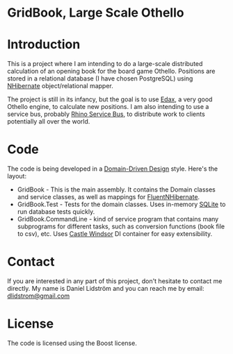 ﻿# GridBook, Large Scale Othello

# Introduction

This is a project where I am intending to do a large-scale distributed calculation
of an opening book for the board game Othello. Positions are stored in a relational
database (I have chosen PostgreSQL) using [NHibernate](http://nhforge.org/Default.aspx) object/relational mapper.

The project is still in its infancy, but the goal is to use [Edax](http://abulmo.perso.neuf.fr/edax/4.0/index.htm), a very good Othello
engine, to calculate new positions. I am also intending to use a service bus, probably
[Rhino Service Bus](http://hibernatingrhinos.com/open-source/rhino-service-bus), to distribute work to clients potentially all over the world.

# Code

The code is being developed in a [Domain-Driven Design](http://en.wikipedia.org/wiki/Domain-driven_design) style. Here's the layout:

* GridBook - This is the main assembly. It contains the Domain classes and service classes,
as well as mappings for [FluentNHibernate](http://fluentnhibernate.org/).
* GridBook.Test - Tests for the domain classes. Uses in-memory [SQLite](http://www.sqlite.org/) to run database tests quickly.
* GridBook.CommandLine - kind of service program that contains many subprograms for different tasks,
such as conversion functions (book file to csv), etc. Uses [Castle Windsor](http://docs.castleproject.org/Windsor.MainPage.ashx) DI container for easy
extensibility.

# Contact

If you are interested in any part of this project, don't hesitate to contact me directly.
My name is Daniel Lidström and you can reach me by email: [dlidstrom@gmail.com](mailto:dlidstrom@gmail.com)

# License

The code is licensed using the Boost license.
